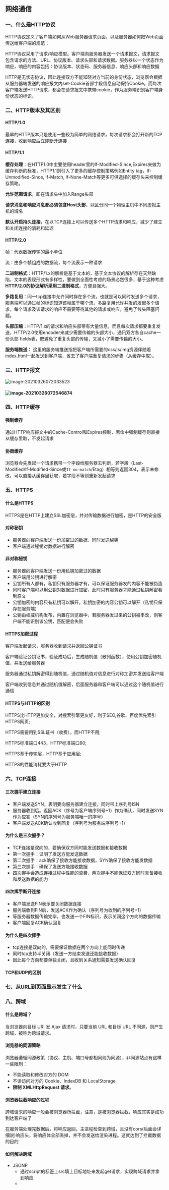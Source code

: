 ## 网络通信

### 一、什么是HTTP协议

HTTP协议定义了客户端如何从Web服务器请求页面，以及服务器如何把Web页面传送给客户端的规范；

HTTP协议采用了请求/响应模型。客户端向服务器发送一个请求报文，请求报文包含请求的方法、URL、协议版本、请求头部和请求数据。服务器以一个状态作为响应，响应的内容包括：协议版本、状态码、服务器信息、响应头部和响应数据

HTTP是无状态协议，因此连接双方不能知晓对方当前的身份状态，浏览器会根据从服务器端发送的响应报文内set-Cookie首部字段信息自动保持Cookie。而每次客户端发送HTTP请求，都会在请求报文中携带cookie，作为服务端识别客户端身份状态的标识。

### 二、HTTP版本及其区别

#### HTTP/1.0

最早的HTTP版本只是使用一些较为简单的网络请求，每次请求都会打开新的TCP连接，收到响应后立即断开连接

#### HTTP/1.1

 **缓存处理**：在HTTP1.0中主要使用header里的If-Modified-Since,Expires来做为缓存判断的标准，HTTP1.1则引入了更多的缓存控制策略例如Entity tag，If-Unmodified-Since, If-Match, If-None-Match等更多可供选择的缓存头来控制缓存策略。

**允许范围请求**，即在请求头中加入Range头部

**请求消息和响应消息都必须包含Host头部**，以区分同一个物理主机中不同虚拟主机的域名

**默认开启持久连接**，在以TCP连接上可以传送多个HTTP请求和响应，减少了建立和关闭连接的消耗和延迟

#### HTTP/2.0

帧：代表数据传输的最小单位

流：由多个帧组成的数据流，每个流表示一种请求

**二进制格式**：HTTP/1.x的解析是基于文本的，基于文本协议的解析存在天然缺陷，文本的表现形式有多样性，要做到全面性考虑的场景必然很多，基于这种考虑**HTTP/2.0的协议解析采用二进制格式**，方便且强大。

**多路复用**：同一tcp连接中允许同时存在多个流，也就是可以同时发送多个请求，服务端可以通过帧的标识知道该帧属于哪个流，多路复用允许并发的发起多个请求，每个请求及该请求的响应不需要等待其他的请求或响应，避免了线头阻塞问题。

**头部压缩**：HTTP/1.x的请求和响应头部带有大量信息，而且每次请求都要重复发送，HTTP/2.0使用encoder来减少需要传输的头部大小，通讯双方各自cache一份头部 fields表，既避免了重复头部的传输，又减小了需要传输的大小。

**服务端推送：** 这里的服务端推送指把客户端所需要的css/js/img资源伴随着index.html一起发送到客户端，省去了客户端重复请求的步骤（从缓存中取）。

### 三、HTTP报文

![image-20210326072033523](C:\Users\13166\AppData\Roaming\Typora\typora-user-images\image-20210326072033523.png)

#### ![image-20210326072546874](C:\Users\13166\AppData\Roaming\Typora\typora-user-images\image-20210326072546874.png)

### 四、HTTP缓存

#### 强制缓存

通过HTTP响应报文中的Cache-Control和Expires控制，若命中强制缓存则直接从缓存里取，不发起请求

#### 协商缓存

浏览器会先发起一个请求携带一个字段给服务器去判断，若字段（Last-Modified/If-Modified-Since或`If-no-match`/Etag）相等则返回304，表示未修改，可以直接从缓存里获取，若字段不等则重新发起请求

### 五、HTTPS

#### 什么是HTTPS

HTTPS是在HTTP上建立SSL加密层，并对传输数据进行加密，是HTTP的安全版

#### 对称秘钥

- 服务器向客户端发送一份加密过的数据，同时发送秘钥
- 客户端通过秘钥对数据进行解密

#### 非对称秘钥

- 服务器向客户端发送一份用私钥加密过的数据
- 客户端用公钥进行解密
- 公钥所有人都有，私钥只有服务器才有，可以保证服务器发的内容不能被伪造
- 同时客户端可以用公钥对数据进行加密，此时只有服务器才能通过私钥解密看到原文
- 公钥加密的内容只有私钥可以解开，私钥加密的内容公钥可以解开（私钥只保存在服务端）
- 公钥由权威机构发布，内置在浏览器中，若服务器发过来的公钥被串改，则客户端不能识别该公钥，匹配便会失败

#### HTTPS加密过程

客户端发起请求，服务器收到请求并返回公钥证书

客户端验证公钥证书，验证成功后，生成随机值（散列函数），使用公钥加密随机值，并发送给服务器

服务器通过私钥解密得到随机值，通过随机值对信息进行对称加密并发送给客户端

客户端收到信息并通过随机值解密，后面服务器和客户端可以通过这个随机值进行通信

#### HTTPS与HTTP的区别

HTTPS比HTTP更加安全，对搜索引擎更友好，利于SEO,谷歌、百度优先索引HTTPS网页;

HTTPS需要用到SSL证书（收费），而HTTP不用;

HTTPS标准端口443，HTTP标准端口80;

HTTPS基于传输层，HTTP基于应用层;

HTTPS的性能消耗要大于HTTP

### 六、TCP连接

#### 三次握手建立连接

- 客户端发送SYN，表明要向服务器建立连接，同时带上序列号ISN
- 服务器收到后。返回ACK（序号为客户端序列号+1）作为确认，同时发送SYN作为应答（SYN的序列号为服务端唯一的序号）
- 客户端发送ACK确认收到回复（序列号为服务端序列号+1）

#### 为什么是三次握手？

- TCP连接是双向的，要确保双方同时能发送数据和接收数据
- 第一次握手：证明了发送方能发送数据
- 第二次握手：ack确保了接收方能接收数据，SYN确保了接收方能发数据
- 第三次握手：确保了发送方能接收数据
- 四次握手会造成连接过程中性能的浪费，两次握手不能保证双方同时具备接收和发送数据的能力

#### 四次挥手断开连接

- 客户端发送FIN表示要关闭数据连接
- 服务端收到FIN后，发送ACK作为确认（序列号为收到的序列号+1）
- 等服务器数据传输完毕，也发送一个FIN标识，表示关闭这个方向的数据传输
- 客户端回复ACK确认回复

#### 为什么是四次挥手

- tcp连接是双向的，需要保证数据在两个方向上能同时传递
- 同时tcp支持半关闭（发送一方结束发送还能接收数据）
- 因此每个方向都要单独关闭，且收到关系通知需要发送确认回复

#### TCP和UDP的区别

### 七、从URL到页面显示发生了什么

### 八、跨域

#### 什么是跨域？

当浏览器向目标 URI 发 Ajax 请求时，只要当前 URL 和目标 URL 不同源，则产生跨域，被称为跨域请求。

#### 浏览器的同源策略

浏览器遵循同源政策（协议、主机、端口号都相同则为同源），非同源站点有这样一些限制：

- 不能读取和修改对方的 DOM
- 不读访问对方的 Cookie、IndexDB 和 LocalStorage
- **限制 XMLHttpRequest 请求**。

#### 浏览器拦截响应的过程

跨域请求的响应一般会被浏览器所拦截，注意，是被浏览器拦截，响应其实是成功到达客户端了

在服务端处理完数据后，将响应返回，主进程检查到跨域，且没有cors(后面会详细说)响应头，将响应体全部丢掉，并不会发送给渲染进程。这就达到了拦截数据的目的

#### 如何解决跨域

- JSONP
  - 通过script的标签上src填上目标地址来发起get请求，实现跨域请求并拿到响应
  - 





